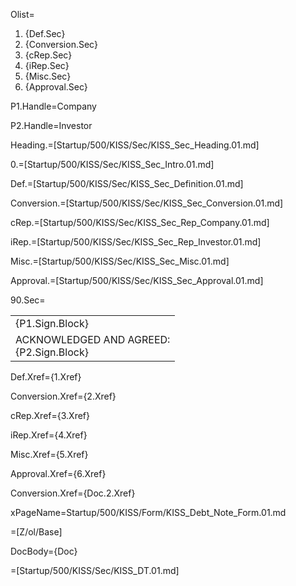 Olist=<ol><li>{Def.Sec}<li>{Conversion.Sec}<li>{cRep.Sec}<li>{iRep.Sec}<li>{Misc.Sec}<li>{Approval.Sec}</ol>

P1.Handle=Company

P2.Handle=Investor

Heading.=[Startup/500/KISS/Sec/KISS_Sec_Heading.01.md]

0.=[Startup/500/KISS/Sec/KISS_Sec_Intro.01.md]

Def.=[Startup/500/KISS/Sec/KISS_Sec_Definition.01.md]

Conversion.=[Startup/500/KISS/Sec/KISS_Sec_Conversion.01.md]

cRep.=[Startup/500/KISS/Sec/KISS_Sec_Rep_Company.01.md]

iRep.=[Startup/500/KISS/Sec/KISS_Sec_Rep_Investor.01.md]

Misc.=[Startup/500/KISS/Sec/KISS_Sec_Misc.01.md]

Approval.=[Startup/500/KISS/Sec/KISS_Sec_Approval.01.md]

90.Sec=<table><tr><td valign="top">{P1.Sign.Block}</td></tr><tr><td valign="top">ACKNOWLEDGED AND AGREED:<br>{P2.Sign.Block}</td></tr></table>


Def.Xref={1.Xref}

Conversion.Xref={2.Xref}

cRep.Xref={3.Xref}

iRep.Xref={4.Xref}

Misc.Xref={5.Xref}

Approval.Xref={6.Xref}

Conversion.Xref={Doc.2.Xref}

xPageName=Startup/500/KISS/Form/KISS_Debt_Note_Form.01.md

=[Z/ol/Base]

DocBody={Doc}

=[Startup/500/KISS/Sec/KISS_DT.01.md]